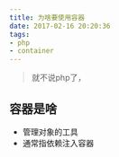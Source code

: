 ```yaml
---
title: 为啥要使用容器
date: 2017-02-16 20:20:36
tags:
- php
- container
---
```

> 就不说php了，

##  容器是啥
* 管理对象的工具
* 通常指依赖注入容器

